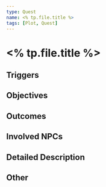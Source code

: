 ```yaml
---
type: Quest
name: <% tp.file.title %>
tags: [Plot, Quest]
---
```


# <% tp.file.title %>

## Triggers

## Objectives

## Outcomes

## Involved NPCs

## Detailed Description

## Other